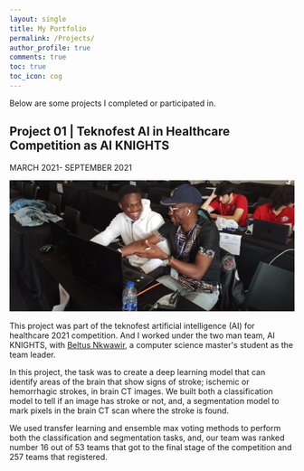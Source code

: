 ```yaml
---
layout: single
title: My Portfolio
permalink: /Projects/
author_profile: true
comments: true
toc: true
toc_icon: cog
---
```

Below are some projects I completed or participated in.  

## Project 01 | Teknofest AI in Healthcare Competition as AI KNIGHTS
MARCH 2021- SEPTEMBER 2021  

![image tooltip here](/images/post2.jpeg)

This project was part of the teknofest artificial intelligence (AI) for healthcare 2021 competition. And I worked under the two man team, AI KNIGHTS, with [Beltus Nkwawir](https://www.linkedin.com/in/beltus/), a computer science master's student as the team leader. 

In this project, the task was to create a deep learning model that can identify areas of the brain that show signs of stroke; ischemic or hemorrhagic strokes, in brain CT  images. We built both a classification model to tell if an image has stroke or not, and, a segmentation model to mark pixels in the brain CT scan where the stroke is found. 

We used transfer learning and ensemble max voting methods to perform both the classification and segmentation tasks, and, our team was ranked number 16 out of 53 teams that got to the final stage of the competition and 257 teams that registered.  

